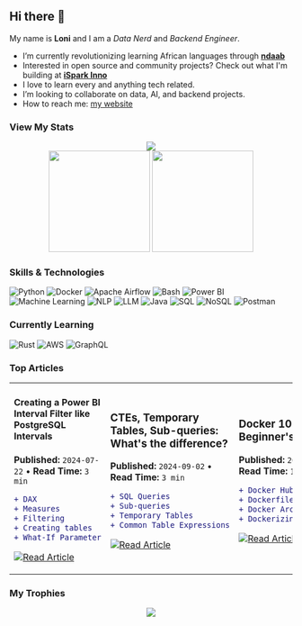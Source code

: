 ## Hi there 👋
My name is **Loni** and I am a _Data Nerd_ and _Backend Engineer_.

- I’m currently revolutionizing learning African languages through [**ndaab**](https://github.com/ndaab)
- Interested in open source and community projects? Check out what I'm building at [**iSpark Inno**](https://github.com/iSpark-Inno)
- I love to learn every and anything tech related.
- I’m looking to collaborate on data, AI, and backend projects.
- How to reach me: [my website](https://linktr.ee/loni_tande)

### View My Stats
<div align="center">
  <img src="https://github-readme-activity-graph.vercel.app/graph?username=Mimi97-aqua&theme=tokyo-night&hide_border=true&area=true"/>
</div>

<div align="center">
  <img height="180em" src="https://github-readme-stats.vercel.app/api?username=Mimi97-aqua&show_icons=true&theme=tokyonight&include_all_commits=true&count_private=true&hide_border=true"/>
  <img height="180em" src="https://github-readme-stats.vercel.app/api/top-langs/?username=Mimi97-aqua&layout=compact&langs_count=8&theme=tokyonight&include_all_commits=true&count_private=true&hide_border=true"/>
</div>

### Skills & Technologies

![Python](https://img.shields.io/badge/-Python-3776AB?style=for-the-badge&logo=python&logoColor=white)
![Docker](https://img.shields.io/badge/-Docker-2496ED?style=for-the-badge&logo=docker&logoColor=white)
![Apache Airflow](https://img.shields.io/badge/-Apache_Airflow-017CEE?style=for-the-badge&logo=apache-airflow&logoColor=white)
![Bash](https://img.shields.io/badge/-Bash-4EAA25?style=for-the-badge&logo=gnu-bash&logoColor=white)
![Power BI](https://img.shields.io/badge/-Power_BI-F2C811?style=for-the-badge&logo=chartdotjs&logoColor=black)
![Machine Learning](https://img.shields.io/badge/-Machine_Learning-FF6F00?style=for-the-badge&logo=tensorflow&logoColor=white)
![NLP](https://img.shields.io/badge/-NLP-4285F4?style=for-the-badge&logo=google&logoColor=white)
![LLM](https://img.shields.io/badge/-LLM-412991?style=for-the-badge&logo=openai&logoColor=white)
![Java](https://img.shields.io/badge/-Java-007396?style=for-the-badge&logo=coffeescript&logoColor=white)
![SQL](https://img.shields.io/badge/-SQL-336791?style=for-the-badge&logo=postgresql&logoColor=white)
![NoSQL](https://img.shields.io/badge/-NoSQL-47A248?style=for-the-badge&logo=mongodb&logoColor=white)
![Postman](https://img.shields.io/badge/-Postman-FF6C37?style=for-the-badge&logo=postman&logoColor=white)

### Currently Learning
![Rust](https://img.shields.io/badge/-Rust-000000?style=for-the-badge&logo=rust&logoColor=white)
![AWS](https://img.shields.io/badge/-AWS-FF9900?style=for-the-badge&logo=amazon&logoColor=white)
![GraphQL](https://img.shields.io/badge/-GraphQL-E10098?style=for-the-badge&logo=graphql&logoColor=white)

### Top Articles
<table>
<tr>
<td width="100%">

#### Creating a Power BI Interval Filter like PostgreSQL Intervals
**Published:** `2024-07-22` • **Read Time:** `3 min`

```diff
+ DAX 
+ Measures
+ Filtering
+ Creating tables
+ What-If Parameter
```

[![Read Article](https://img.shields.io/badge/Read_Article-4CAF50?style=flat-square&logo=readthedocs&logoColor=white)](https://medium.com/@ebenyemiriam17/creating-an-interval-filter-in-power-bi-that-behaves-like-postgresql-intervals-54a7691c9e7a)

</td>

<td width="100%">

### CTEs, Temporary Tables, Sub-queries: What's the difference?
**Published:** `2024-09-02` • **Read Time:** `3 min`

```diff
+ SQL Queries
+ Sub-queries
+ Temporary Tables
+ Common Table Expressions
```

[![Read Article](https://img.shields.io/badge/Read_Article-4CAF50?style=flat-square&logo=readthedocs&logoColor=white)](https://medium.com/@ebenyemiriam17/ctes-temporary-tables-and-subqueries-what-really-is-the-difference-a1ec758db560)
</td>

<td width="50%">
  
### Docker 101: A Beginner's Guide
**Published:** `2024-10-18` • **Read Time:** `10 min`

```diff
+ Docker Hub
+ Dockerfile
+ Docker Architecture
+ Dockerizing a simple app
```

[![Read Article](https://img.shields.io/badge/Read_Article-4CAF50?style=flat-square&logo=readthedocs&logoColor=white)](https://medium.com/@ebenyemiriam17/docker-101-a-beginners-guide-to-docker-36cf4c2f2959)
</td>

<td width="50%">

#### Data Data: The 1.5 Inter-Quartile Range Rule
**Published:** `2024-01-10` • **Read Time:** `5 min`

```diff
+ Z-Score
+ Quartliles & Outliers
+ Statistical Measures
+ Statistical Outlier Detection
```

[![Read Article](https://img.shields.io/badge/Read_Article-4CAF50?style=flat-square&logo=readthedocs&logoColor=white)](https://medium.com/@ebenyemiriam17/the-1-5inter-quartile-range-rule-881403f0cf7c)

</td>

</tr>
</table>

### My Trophies

<div align="center">
  <img src="https://github-profile-trophy.vercel.app/?username=Mimi97-aqua&theme=tokyonight&no-frame=true&no-bg=false&margin-w=4&row=1"/>
</div>
